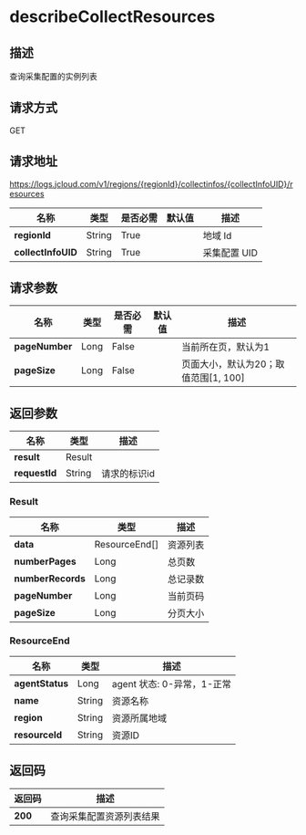 # describeCollectResources


## 描述
查询采集配置的实例列表

## 请求方式
GET

## 请求地址
https://logs.jcloud.com/v1/regions/{regionId}/collectinfos/{collectInfoUID}/resources

|名称|类型|是否必需|默认值|描述|
|---|---|---|---|---|
|**regionId**|String|True| |地域 Id|
|**collectInfoUID**|String|True| |采集配置 UID|

## 请求参数
|名称|类型|是否必需|默认值|描述|
|---|---|---|---|---|
|**pageNumber**|Long|False| |当前所在页，默认为1|
|**pageSize**|Long|False| |页面大小，默认为20；取值范围[1, 100]|


## 返回参数
|名称|类型|描述|
|---|---|---|
|**result**|Result| |
|**requestId**|String|请求的标识id|

### Result
|名称|类型|描述|
|---|---|---|
|**data**|ResourceEnd[]|资源列表|
|**numberPages**|Long|总页数|
|**numberRecords**|Long|总记录数|
|**pageNumber**|Long|当前页码|
|**pageSize**|Long|分页大小|
### ResourceEnd
|名称|类型|描述|
|---|---|---|
|**agentStatus**|Long|agent 状态: 0-异常，1-正常|
|**name**|String|资源名称|
|**region**|String|资源所属地域|
|**resourceId**|String|资源ID|

## 返回码
|返回码|描述|
|---|---|
|**200**|查询采集配置资源列表结果|
